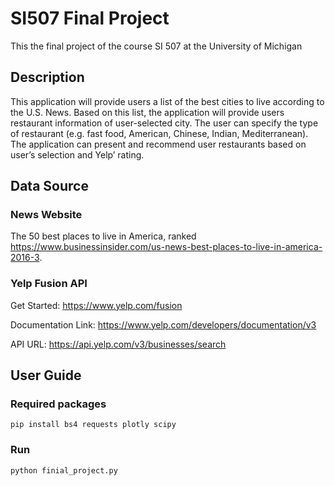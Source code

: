 # SI507 Final Project
This the final project of the course SI 507 at the University of Michigan
## Description
This application will provide users a list of the best cities to live according to the U.S. News. Based on this list, the application will provide users restaurant information of user-selected city. The user can specify the type of restaurant (e.g. fast food, American, Chinese, Indian, Mediterranean). The application can present and recommend user restaurants based on user’s selection and Yelp’ rating.
## Data Source
### News Website
The 50 best places to live in America, ranked
https://www.businessinsider.com/us-news-best-places-to-live-in-america-2016-3.
### Yelp Fusion API
Get Started: https://www.yelp.com/fusion

Documentation Link: https://www.yelp.com/developers/documentation/v3

API URL: https://api.yelp.com/v3/businesses/search
## User Guide
### Required packages
```shell
pip install bs4 requests plotly scipy
```
### Run
```shell
python finial_project.py
```
